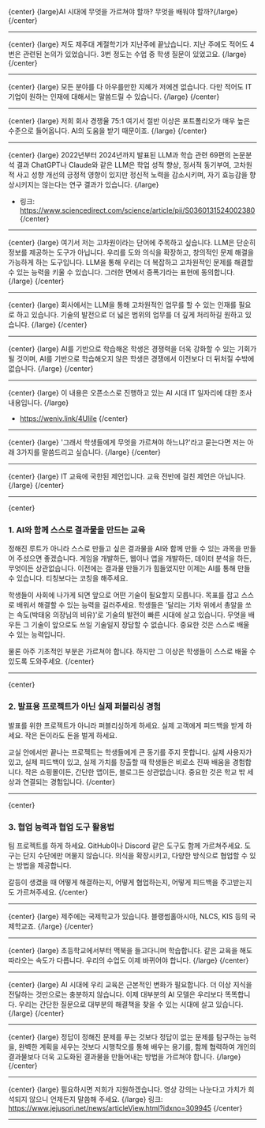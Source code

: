 {center}
{large}AI 시대에 무엇을 가르쳐야 할까? 무엇을 배워야 할까?{/large}
{/center}

---

{center}
{large}
저도 제주대 계절학기가 지난주에 끝났습니다. 
지난 주에도 적어도 4번은 관련된 논의가 있었습니다. 
3번 정도는 수업 중 학생 질문이 있었고요.
{/large}
{/center}

---

{center}
{large}
모든 분야를 다 아우를만한 지혜가 저에겐 없습니다. 
다만 적어도 IT 기업이 원하는 인재에 대해서는 말씀드릴 수 있습니다.
{/large}
{/center}

---

{center}
{large}
저희 회사 경쟁율 75:1
여기서 절반 이상은 포트폴리오가 매우 높은 수준으로 들어옵니다. 
AI의 도움을 받기 때문이죠.
{/large}
{/center}

---

{center}
{large}
2022년부터 2024년까지 발표된 LLM과 학습 관련 69편의 논문분석 결과 
ChatGPT나 Claude와 같은 LLM은 
학업 성적 향상, 정서적 동기부여, 고차원적 사고 성향 개선의 긍정적 영향이 있지만
정신적 노력을 감소시키며, 자기 효능감을 향상시키지는 않는다는 연구 결과가 있습니다.
{/large}
* 링크: https://www.sciencedirect.com/science/article/pii/S0360131524002380
{/center}

---

{center}
{large}
여기서 저는 고차원이라는 단어에 주목하고 싶습니다.
LLM은 단순히 정보를 제공하는 도구가 아닙니다.
우리를 도와 의식을 확장하고, 창의적인 문제 해결을 가능하게 하는 도구입니다.
LLM을 통해 우리는 더 복잡하고 고차원적인 문제를 해결할 수 있는 능력을 키울 수 있습니다.
그러한 면에서 증폭기라는 표현에 동의합니다.
{/large}
{/center}

---

{center}
{large}
회사에서는 LLM을 통해 고차원적인 업무를 할 수 있는 인재를 필요로 하고 있습니다.
기술의 발전으로 더 넓은 범위의 업무를 더 깊게 처리하길 원하고 있습니다.
{/large}
{/center}

---

{center}
{large}
AI를 기반으로 학습해온 학생은 경쟁력을 더욱 강화할 수 있는 기회가 될 것이며,
AI를 기반으로 학습해오지 않은 학생은 경쟁에서 이전보다 더 뒤처질 수밖에 없습니다.
{/large}
{/center}

---

{center}
{large}
이 내용은 오픈소스로 진행하고 있는 AI 시대 IT 일자리에 대한 조사 내용입니다.
{/large}
* https://weniv.link/4UliIe
{/center}

---

{center}
{large}
'그래서 학생들에게 무엇을 가르쳐야 하느냐?'라고 묻는다면 저는 아래 3가지를 말씀드리고 싶습니다.
{/large}
{/center}

---

{center}
{large}
IT 교육에 국한된 제언입니다. 교육 전반에 걸친 제언은 아닙니다.
{/large}
{/center}

---

{center}

### 1. AI와 함께 스스로 결과물을 만드는 교육

정해진 루트가 아니라 스스로 만들고 싶은 결과물을 AI와 함께 만들 수 있는 과목을 만들어 주셨으면 좋겠습니다. 게임을 개발하든, 웹이나 앱을 개발하든, 데이터 분석을 하든, 무엇이든 상관없습니다. 이전에는 결과물 만들기가 힘들었지만 이제는 AI를 통해 만들 수 있습니다. 티칭보다는 코칭을 해주세요. 

학생들이 사회에 나가게 되면 앞으로 어떤 기술이 필요할지 모릅니다. 목표를 잡고 스스로 배워서 해결할 수 있는 능력을 길러주세요. 학생들은 '달리는 기차 위에서 총알을 쏘는 속도(박태웅 의장님의 비유)'로 기술의 발전이 빠른 시대에 살고 있습니다. 무엇을 배우든 그 기술이 앞으로도 쓰일 기술일지 장담할 수 없습니다. 중요한 것은 스스로 배울 수 있는 능력입니다. 

물론 아주 기초적인 부분은 가르쳐야 합니다. 하지만 그 이상은 학생들이 스스로 배울 수 있도록 도와주세요.
{/center}

---

{center}
### 2. 발표용 프로젝트가 아닌 실제 퍼블리싱 경험

발표를 위한 프로젝트가 아니라 퍼블리싱하게 하세요. 실제 고객에게 피드백을 받게 하세요. 작은 돈이라도 돈을 벌게 하세요.

교실 안에서만 끝나는 프로젝트는 학생들에게 큰 동기를 주지 못합니다. 실제 사용자가 있고, 실제 피드백이 있고, 실제 가치를 창출할 때 학생들은 비로소 진짜 배움을 경험합니다. 작은 쇼핑몰이든, 간단한 앱이든, 블로그든 상관없습니다. 중요한 것은 학교 밖 세상과 연결되는 경험입니다.
{/center}

---

{center}
### 3. 협업 능력과 협업 도구 활용법

팀 프로젝트를 하게 하세요. GitHub이나 Discord 같은 도구도 함께 가르쳐주세요. 도구는 단지 수단에만 머물지 않습니다. 의식을 확장시키고, 다양한 방식으로 협업할 수 있는 방법을 제공합니다. 

갈등이 생겼을 때 어떻게 해결하는지, 어떻게 협업하는지, 어떻게 피드백을 주고받는지도 가르쳐주세요.
{/center}

---

{center}
{large}
제주에는 국제학교가 있습니다. 블랭썸홀아시아, NLCS, KIS 등의 국제학교죠.
{/large}
{/center}

---

{center}
{large}
초등학교에서부터 맥북을 들고다니며 학습합니다. 같은 교육을 해도 따라오는 속도가 다릅니다.
우리의 수업도 이제 바뀌어야 합니다.
{/large}
{/center}

---

{center}
{large}
AI 시대에 우리 교육은 근본적인 변화가 필요합니다. 더 이상 지식을 전달하는 것만으로는 충분하지 않습니다. 이제 대부분의 AI 모델은 우리보다 똑똑합니다. 우리는 간단한 질문으로 대부분의 해결책을 찾을 수 있는 시대에 살고 있습니다.
{/large}
{/center}

---

{center}
{large}
정답이 정해진 문제를 푸는 것보다 정답이 없는 문제를 탐구하는 능력을, 완벽한 계획을 세우는 것보다 시행착오를 통해 배우는 용기를, 함께 협력하여 개인의 결과물보다 더욱 고도화된 결과물을 만들어내는 방법을 가르쳐야 합니다.
{/large}
{/center}

---

{center}
{large}
필요하시면 저희가 지원하겠습니다. 영상 강의는 나눈다고 가치가 희석되지 않으니 언제든지 말씀해 주세요.
{/large}
링크: https://www.jejusori.net/news/articleView.html?idxno=309945
{/center}

---